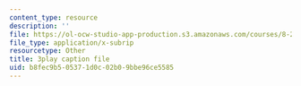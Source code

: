 ```yaml
---
content_type: resource
description: ''
file: https://ol-ocw-studio-app-production.s3.amazonaws.com/courses/8-286-the-early-universe-fall-2013/b8fec9b505371d0c02b09bbe96ce5585_m00PjHTq6jU.srt
file_type: application/x-subrip
resourcetype: Other
title: 3play caption file
uid: b8fec9b5-0537-1d0c-02b0-9bbe96ce5585
---
```

